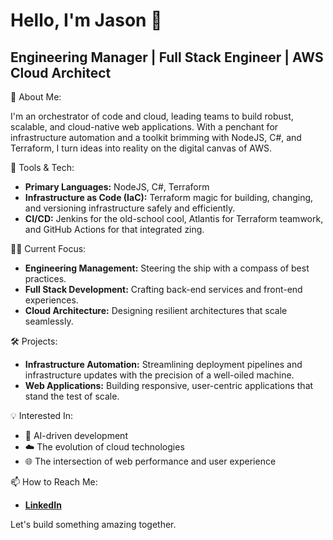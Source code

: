 # Hello, I'm Jason 👋

## Engineering Manager | Full Stack Engineer | AWS Cloud Architect



🚀 About Me:

I'm an orchestrator of code and cloud, leading teams to build robust, scalable, and cloud-native web applications. With a penchant for infrastructure automation and a toolkit brimming with NodeJS, C#, and Terraform, I turn ideas into reality on the digital canvas of AWS.

🔧 Tools & Tech:

- **Primary Languages:** NodeJS, C#, Terraform
- **Infrastructure as Code (IaC):** Terraform magic for building, changing, and versioning infrastructure safely and efficiently.
- **CI/CD:** Jenkins for the old-school cool, Atlantis for Terraform teamwork, and GitHub Actions for that integrated zing.

👨‍💻 Current Focus:

- **Engineering Management:** Steering the ship with a compass of best practices.
- **Full Stack Development:** Crafting back-end services and front-end experiences.
- **Cloud Architecture:** Designing resilient architectures that scale seamlessly.

🛠️ Projects:

- **Infrastructure Automation:** Streamlining deployment pipelines and infrastructure updates with the precision of a well-oiled machine.
- **Web Applications:** Building responsive, user-centric applications that stand the test of scale.

💡 Interested In:

- 🤖 AI-driven development
- ☁️ The evolution of cloud technologies
- 🌐 The intersection of web performance and user experience

📫 How to Reach Me:

- **[LinkedIn](https://www.linkedin.com/in/jasonstrese/)**



Let's build something amazing together.

<!---
jstrese/jstrese is a ✨ special ✨ repository because its `README.md` (this file) appears on your GitHub profile.
You can click the Preview link to take a look at your changes.
--->
